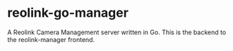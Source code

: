 # reolink-go-manager
A Reolink Camera Management server written in Go. This is the backend to the reolink-manager frontend.
